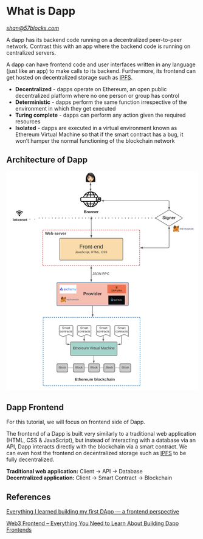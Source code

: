 # What is Dapp

*shan@57blocks.com*

A dapp has its backend code running on a decentralized peer-to-peer network. Contrast this with an app where the backend code is running on centralized servers.

A dapp can have frontend code and user interfaces written in any language (just like an app) to make calls to its backend. Furthermore, its frontend can get hosted on decentralized storage such as [IPFS](https://ipfs.io/).

- **Decentralized** - dapps operate on Ethereum, an open public decentralized platform where no one person or group has control
- **Deterministic** - dapps perform the same function irrespective of the environment in which they get executed
- **Turing complete** - dapps can perform any action given the required resources
- **Isolated** - dapps are executed in a virtual environment known as Ethereum Virtual Machine so that if the smart contract has a bug, it won’t hamper the normal functioning of the blockchain network

## Architecture of Dapp

![Architecture of Dapp](../assets/images/architecture-of-dapp.png)

## Dapp Frontend

For this tutorial, we will focus on frontend side of Dapp.

The frontend of a Dapp is built very similarly to a traditional web application (HTML, CSS & JavaScript), but instead of interacting with a database via an API, Dapp interacts directly with the blockchain via a smart contract. We can even host the frontend on decentralized storage such as [IPFS](https://ipfs.io/) to be fully decentralized.

**Traditional web application:** Client → API → Database <br />
**Decentralized application:** Client → Smart Contract → Blockchain

## References

[Everything I learned building my first DApp — a frontend perspective](https://coinsbench.com/everything-i-learnt-building-my-first-dapp-a-frontend-perspective-ba810be1493f)

[Web3 Frontend – Everything You Need to Learn About Building Dapp Frontends](https://moralis.io/web3-frontend-everything-you-need-to-learn-about-building-dapp-frontends/)

